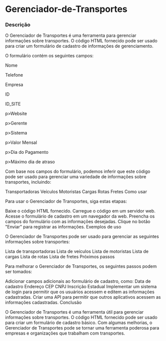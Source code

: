 # Gerenciador-de-Transportes

<h3>Descrição</h3>

<p>O Gerenciador de Transportes é uma ferramenta para gerenciar informações sobre transportes. O código HTML fornecido pode ser usado para criar um formulário de cadastro de informações de gerenciamento.</p> 
<p>O formulário contém os seguintes campos:</p>

<p>Nome</p>
<p>Telefone</p>
<p>Empresa</p>
<p>ID</p>
<p>ID_SITE</p>
p>Website</p>
p>Gerente</p>
p>Sistema</p>
p>Valor Mensal</p>
p>Dia do Pagamento</p>
p>Máximo dia de atraso</p>

<p>Com base nos campos do formulário, podemos inferir que este código pode ser usado para gerenciar uma variedade de informações sobre transportes, incluindo:</p>

Transportadoras
Veículos
Motoristas
Cargas
Rotas
Fretes
Como usar

Para usar o Gerenciador de Transportes, siga estas etapas:

Baixe o código HTML fornecido.
Carregue o código em um servidor web.
Acesse o formulário de cadastro em um navegador da web.
Preencha os campos do formulário com as informações desejadas.
Clique no botão "Enviar" para registrar as informações.
Exemplos de uso

O Gerenciador de Transportes pode ser usado para gerenciar as seguintes informações sobre transportes:

Lista de transportadoras
Lista de veículos
Lista de motoristas
Lista de cargas
Lista de rotas
Lista de fretes
Próximos passos

Para melhorar o Gerenciador de Transportes, os seguintes passos podem ser tomados:

Adicionar campos adicionais ao formulário de cadastro, como:
Data de cadastro
Endereço
CEP
CNPJ
Inscrição Estadual
Implementar um sistema de login para permitir que os usuários acessem e editem as informações cadastradas.
Criar uma API para permitir que outros aplicativos acessem as informações cadastradas.
Conclusão

O Gerenciador de Transportes é uma ferramenta útil para gerenciar informações sobre transportes. O código HTML fornecido pode ser usado para criar um formulário de cadastro básico. Com algumas melhorias, o Gerenciador de Transportes pode se tornar uma ferramenta poderosa para empresas e organizações que trabalham com transportes.
